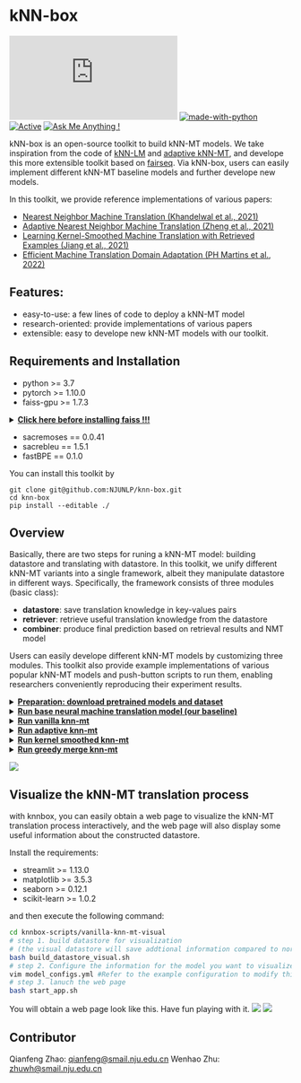 # kNN-box
[![GitHub license](https://badgen.net/github/license/Naereen/Strapdown.js)](https://github.com/Naereen/StrapDown.js/blob/master/LICENSE) [![made-with-python](https://img.shields.io/badge/Made%20with-Python-1f425f.svg)](https://www.python.org/) [![Active](http://img.shields.io/badge/Status-Active-green.svg)](https://tterb.github.io) [![Ask Me Anything !](https://img.shields.io/badge/Ask%20me-anything-1abc9c.svg)](https://GitHub.com/Naereen/ama)

kNN-box is an open-source toolkit to build kNN-MT models. We take inspiration from the code of [kNN-LM](https://github.com/urvashik/knnlm) and [adaptive kNN-MT](https://github.com/zhengxxn/adaptive-knn-mt), and develope this more extensible toolkit based on [fairseq](https://github.com/facebookresearch/fairseq). Via kNN-box, users can easily implement different kNN-MT baseline models and further develope new models.

In this toolkit, we provide reference implementations of various papers:
* [ Nearest Neighbor Machine Translation (Khandelwal et al., 2021)](https://openreview.net/pdf?id=7wCBOfJ8hJM)
* [ Adaptive Nearest Neighbor Machine Translation (Zheng et al., 2021)](https://aclanthology.org/2021.acl-short.47.pdf)
* [ Learning Kernel-Smoothed Machine Translation with Retrieved Examples (Jiang et al., 2021)](https://aclanthology.org/2021.emnlp-main.579.pdf)
* [ Efficient Machine Translation Domain Adaptation (PH Martins et al., 2022) ](https://aclanthology.org/2022.spanlp-1.3.pdf)


## Features:
* easy-to-use: a few lines of code to deploy a kNN-MT model
* research-oriented: provide implementations of various papers
* extensible: easy to develope new kNN-MT models with our toolkit.

## Requirements and Installation
* python >= 3.7
* pytorch >= 1.10.0
* faiss-gpu >= 1.7.3
<details>
<summary><b><ins>Click here before installing faiss !!!</ins></b></summary>
You should never install faiss with pip like this:

```bash
pip install faiss
```
the faiss library installed by pip will cause many problems.

You should install faiss with conda:

```bash
CPU version only:
conda install faiss-cpu -c pytorch

GPU version:
conda install faiss-gpu -c pytorch # For CUDA
```
</details>

* sacremoses == 0.0.41
* sacrebleu == 1.5.1
* fastBPE == 0.1.0

You can install this toolkit by
```shell
git clone git@github.com:NJUNLP/knn-box.git
cd knn-box
pip install --editable ./
```

## Overview
Basically, there are two steps for runing a kNN-MT model: building datastore and translating with datastore. In this toolkit, we unify different kNN-MT variants into a single framework, albeit they manipulate datastore in different ways. Specifically, the framework consists of three modules (basic class):
* **datastore**: save translation knowledge in key-values pairs
* **retriever**: retrieve useful translation knowledge from the datastore
* **combiner**: produce final prediction based on retrieval results and NMT model

Users can easily develope different kNN-MT models by customizing three modules. This toolkit also provide example implementations of various popular kNN-MT models and push-button scripts to run them, enabling researchers conveniently reproducing their experiment results.

<details>
<summary><b><ins>Preparation: download pretrained models and dataset</ins></b></summary>
You can prepare pretrained models and dataset by executing the following command:

```bash
cd knnbox-scripts
bash prepare_dataset_and_model.sh
```

> use bash instead of sh. If you still have problem running the script, you can manually download the [wmt19 de-en single model](https://github.com/facebookresearch/fairseq/blob/main/examples/wmt19/README.md) and [multi-domain de-en dataset](https://drive.google.com/file/d/18TXCWzoKuxWKHAaCRgddd6Ub64klrVhV/view), and put them into correct directory (you can refer to the path in the script).
</details>
<details>
<summary><b><ins>Run base neural machine translation model (our baseline)</ins></b></summary>
To translate using base neural model, execute the following command:

```bash
cd knnbox-scripts/base-nmt
bash inference.sh
```
</details>
<details>
<summary><b><ins>Run vanilla knn-mt</ins></b></summary>
To translate using knn-mt, execute the following command:

```bash
cd knnbox-scripts/vanilla-knn-mt
# step 1. build datastore
bash build_datastore.sh
# step 2. inference
bash inference.sh
```
</details>
<details>
<summary><b><ins>Run adaptive knn-mt</ins></b></summary>
To translate using adaptive knn-mt, execute the following command:

```bash
cd knnbox-scripts/adaptive-knn-mt
# step 1. build datastore
bash build_datastore.sh
# step 2. train meta-k network
bash train_metak.sh
# step 3. inference
bash inference.sh
```
</details>
<details>
<summary><b><ins>Run kernel smoothed knn-mt</ins></b></summary>
To translate using kernel smoothed knn-mt, execute the following command:

```bash
cd knnbox-scripts/kernel-smoothed-knn-mt
# step 1. build datastore
bash build_datastore.sh
# step 2. train kster network
bash train_kster.sh
# step 3. inferece
bash inference.sh
```
</details>
<details>
<summary><b><ins>Run greedy merge knn-mt</ins></b></summary>
implementation of [ Efficient Machine Translation Domain Adaptation (PH Martins et al., 2022) ](https://aclanthology.org/2022.spanlp-1.3.pdf)

To translate using Greedy Merge knn-mt, execute the following command:

```bash
cd knnbox-scripts/greedy-merge-knn-mt
# step 1. build datastore and prune using greedy merge method
bash build_datastore_and_prune.sh
# step 2. inferece (You can decide whether to use cache by --enable-cache)
bash inference.sh
```
</details>

![](https://s1.ax1x.com/2022/07/30/vioW4K.png)

## Visualize the kNN-MT translation process
with knnbox, you can easily obtain a web page to visualize the kNN-MT translation process interactively, and the web page will also display some useful information about the constructed datastore. 

Install the requirements:
* streamlit >= 1.13.0
* matplotlib >= 3.5.3
* seaborn >= 0.12.1
* scikit-learn >= 1.0.2

and then execute the following command:
```bash
cd knnbox-scripts/vanilla-knn-mt-visual
# step 1. build datastore for visualization 
# (the visual datastore will save addtional information compared to noraml version datastore)
bash build_datastore_visual.sh
# step 2. Configure the information for the model you want to visualize
vim model_configs.yml #Refer to the example configuration to modify this file.
# step 3. lanuch the web page
bash start_app.sh
```
You will obtain a web page look like this. Have fun playing with it.
![](https://s1.ax1x.com/2022/11/15/zVMxtx.png)
![](https://s1.ax1x.com/2022/11/15/zVQKgS.png)

<!--
## Create New KNN Models[]
If you are not only satisfied with running scripts, but want to use knnbox toolkit to create novel knn models, here are tutorials on how we implemented three example models. Hope it can help you.

* [Vanilla kNN-MT](knnbox/tutorials/markdowns/vanilla_knn_mt.md)
* [Kernel Smoothed kNN-MT](knnbox/tutorials/markdowns/kernel_smoothed_knn_mt.md)
* [Adaptive kNN-MT](knnbox/tutorials/markdowns/adaptive_knn_mt.md)
-->
## Contributor
Qianfeng Zhao: qianfeng@smail.nju.edu.cn
Wenhao Zhu: zhuwh@smail.nju.edu.cn
